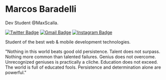 # Marcos Baradelli

Dev Student @MaxScalla.

[![Twitter Badge](https://img.shields.io/badge/-@obaradelli-4c00b0?style=flat-square&labelColor=4c00b0&logo=twitter&logoColor=white&link=https://twitter.com/obaradelli)](https://twitter.com/obaradelli) 
[![Gmail Badge](https://img.shields.io/badge/-marcostognetti123@gmail.com-7600bc?style=flat-square&logo=Gmail&logoColor=white&link=mailto:marcostognetti123@gmail.com)](mailto:marcostognetti123@gmail.com)
[![Instagram Badge](https://img.shields.io/badge/-@obaradelli_-7600bc?style=flat-square&labelColor=7600bc&logo=instagram&logoColor=white&link=https://instagram.com/obaradelli)](https://instagram.com/obaradelli) 

Student of the best web & mobile development technologies.

"Nothing in this world beats good old persistence. Talent does not surpass. Nothing more common than talented failures. Genius does not overcome. Unrecognized geniuses is practically a cliche. Education does not exceed. The world is full of educated fools. Persistence and determination alone are powerful."
